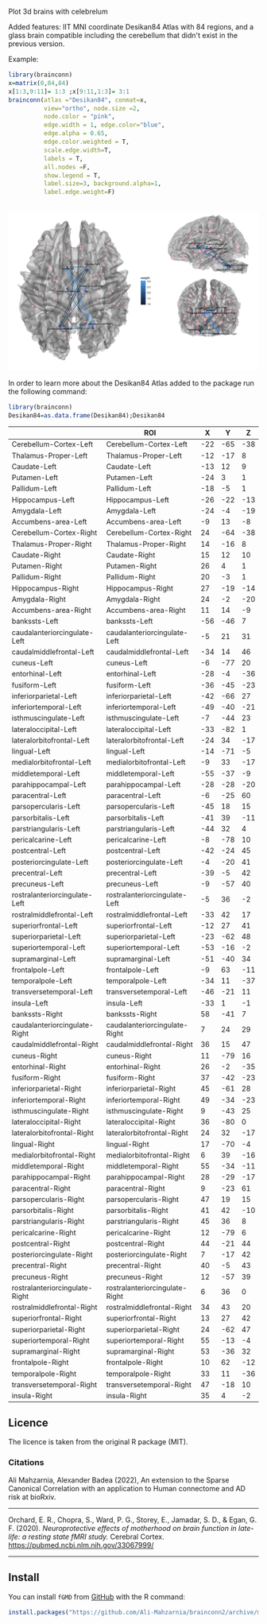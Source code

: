 Plot 3d brains with celebrelum

Added features: IIT MNI coordinate Desikan84 Atlas with 84 regions, and a glass brain compatible including the cerebellum that didn't exist in the previous version.


Example:

```R
library(brainconn)
x=matrix(0,84,84)
x[1:3,9:11]= 1:3 ;x[9:11,1:3]= 3:1
brainconn(atlas ="Desikan84", conmat=x, 
          view="ortho", node.size =2, 
          node.color = "pink", 
          edge.width = 1, edge.color="blue", 
          edge.alpha = 0.65,
          edge.color.weighted = T,
          scale.edge.width=T,
          labels = T,
          all.nodes =F, 
          show.legend = T, 
          label.size=3, background.alpha=1, 
          label.edge.weight=F)
          
```

![](https://github.com/Ali-Mahzarnia/brainconn2/raw/main/temp.png)



In order to learn more about the Desikan84 Atlas added to the package run the following command:
```R
library(brainconn)
Desikan84=as.data.frame(Desikan84);Desikan84
```

|                                | ROI                            | X   | Y   | Z   |
|--------------------------------|--------------------------------|-----|-----|-----|
| Cerebellum-Cortex-Left         | Cerebellum-Cortex-Left         | -22 | -65 | -38 |
| Thalamus-Proper-Left           | Thalamus-Proper-Left           | -12 | -17 | 8   |
| Caudate-Left                   | Caudate-Left                   | -13 | 12  | 9   |
| Putamen-Left                   | Putamen-Left                   | -24 | 3   | 1   |
| Pallidum-Left                  | Pallidum-Left                  | -18 | -5  | 1   |
| Hippocampus-Left               | Hippocampus-Left               | -26 | -22 | -13 |
| Amygdala-Left                  | Amygdala-Left                  | -24 | -4  | -19 |
| Accumbens-area-Left            | Accumbens-area-Left            | -9  | 13  | -8  |
| Cerebellum-Cortex-Right        | Cerebellum-Cortex-Right        | 24  | -64 | -38 |
| Thalamus-Proper-Right          | Thalamus-Proper-Right          | 14  | -16 | 8   |
| Caudate-Right                  | Caudate-Right                  | 15  | 12  | 10  |
| Putamen-Right                  | Putamen-Right                  | 26  | 4   | 1   |
| Pallidum-Right                 | Pallidum-Right                 | 20  | -3  | 1   |
| Hippocampus-Right              | Hippocampus-Right              | 27  | -19 | -14 |
| Amygdala-Right                 | Amygdala-Right                 | 24  | -2  | -20 |
| Accumbens-area-Right           | Accumbens-area-Right           | 11  | 14  | -9  |
| bankssts-Left                  | bankssts-Left                  | -56 | -46 | 7   |
| caudalanteriorcingulate-Left   | caudalanteriorcingulate-Left   | -5  | 21  | 31  |
| caudalmiddlefrontal-Left       | caudalmiddlefrontal-Left       | -34 | 14  | 46  |
| cuneus-Left                    | cuneus-Left                    | -6  | -77 | 20  |
| entorhinal-Left                | entorhinal-Left                | -28 | -4  | -36 |
| fusiform-Left                  | fusiform-Left                  | -36 | -45 | -23 |
| inferiorparietal-Left          | inferiorparietal-Left          | -42 | -66 | 27  |
| inferiortemporal-Left          | inferiortemporal-Left          | -49 | -40 | -21 |
| isthmuscingulate-Left          | isthmuscingulate-Left          | -7  | -44 | 23  |
| lateraloccipital-Left          | lateraloccipital-Left          | -33 | -82 | 1   |
| lateralorbitofrontal-Left      | lateralorbitofrontal-Left      | -24 | 34  | -17 |
| lingual-Left                   | lingual-Left                   | -14 | -71 | -5  |
| medialorbitofrontal-Left       | medialorbitofrontal-Left       | -9  | 33  | -17 |
| middletemporal-Left            | middletemporal-Left            | -55 | -37 | -9  |
| parahippocampal-Left           | parahippocampal-Left           | -28 | -28 | -20 |
| paracentral-Left               | paracentral-Left               | -6  | -25 | 60  |
| parsopercularis-Left           | parsopercularis-Left           | -45 | 18  | 15  |
| parsorbitalis-Left             | parsorbitalis-Left             | -41 | 39  | -11 |
| parstriangularis-Left          | parstriangularis-Left          | -44 | 32  | 4   |
| pericalcarine-Left             | pericalcarine-Left             | -8  | -78 | 10  |
| postcentral-Left               | postcentral-Left               | -42 | -24 | 45  |
| posteriorcingulate-Left        | posteriorcingulate-Left        | -4  | -20 | 41  |
| precentral-Left                | precentral-Left                | -39 | -5  | 42  |
| precuneus-Left                 | precuneus-Left                 | -9  | -57 | 40  |
| rostralanteriorcingulate-Left  | rostralanteriorcingulate-Left  | -5  | 36  | -2  |
| rostralmiddlefrontal-Left      | rostralmiddlefrontal-Left      | -33 | 42  | 17  |
| superiorfrontal-Left           | superiorfrontal-Left           | -12 | 27  | 41  |
| superiorparietal-Left          | superiorparietal-Left          | -23 | -62 | 48  |
| superiortemporal-Left          | superiortemporal-Left          | -53 | -16 | -2  |
| supramarginal-Left             | supramarginal-Left             | -51 | -40 | 34  |
| frontalpole-Left               | frontalpole-Left               | -9  | 63  | -11 |
| temporalpole-Left              | temporalpole-Left              | -34 | 11  | -37 |
| transversetemporal-Left        | transversetemporal-Left        | -46 | -21 | 11  |
| insula-Left                    | insula-Left                    | -33 | 1   | -1  |
| bankssts-Right                 | bankssts-Right                 | 58  | -41 | 7   |
| caudalanteriorcingulate-Right  | caudalanteriorcingulate-Right  | 7   | 24  | 29  |
| caudalmiddlefrontal-Right      | caudalmiddlefrontal-Right      | 36  | 15  | 47  |
| cuneus-Right                   | cuneus-Right                   | 11  | -79 | 16  |
| entorhinal-Right               | entorhinal-Right               | 26  | -2  | -35 |
| fusiform-Right                 | fusiform-Right                 | 37  | -42 | -23 |
| inferiorparietal-Right         | inferiorparietal-Right         | 45  | -61 | 28  |
| inferiortemporal-Right         | inferiortemporal-Right         | 49  | -34 | -23 |
| isthmuscingulate-Right         | isthmuscingulate-Right         | 9   | -43 | 25  |
| lateraloccipital-Right         | lateraloccipital-Right         | 36  | -80 | 0   |
| lateralorbitofrontal-Right     | lateralorbitofrontal-Right     | 24  | 32  | -17 |
| lingual-Right                  | lingual-Right                  | 17  | -70 | -4  |
| medialorbitofrontal-Right      | medialorbitofrontal-Right      | 6   | 39  | -16 |
| middletemporal-Right           | middletemporal-Right           | 55  | -34 | -11 |
| parahippocampal-Right          | parahippocampal-Right          | 28  | -29 | -17 |
| paracentral-Right              | paracentral-Right              | 9   | -23 | 61  |
| parsopercularis-Right          | parsopercularis-Right          | 47  | 19  | 15  |
| parsorbitalis-Right            | parsorbitalis-Right            | 41  | 42  | -10 |
| parstriangularis-Right         | parstriangularis-Right         | 45  | 36  | 8   |
| pericalcarine-Right            | pericalcarine-Right            | 12  | -79 | 6   |
| postcentral-Right              | postcentral-Right              | 44  | -21 | 44  |
| posteriorcingulate-Right       | posteriorcingulate-Right       | 7   | -17 | 42  |
| precentral-Right               | precentral-Right               | 40  | -5  | 43  |
| precuneus-Right                | precuneus-Right                | 12  | -57 | 39  |
| rostralanteriorcingulate-Right | rostralanteriorcingulate-Right | 6   | 36  | 0   |
| rostralmiddlefrontal-Right     | rostralmiddlefrontal-Right     | 34  | 43  | 20  |
| superiorfrontal-Right          | superiorfrontal-Right          | 13  | 27  | 42  |
| superiorparietal-Right         | superiorparietal-Right         | 24  | -62 | 47  |
| superiortemporal-Right         | superiortemporal-Right         | 55  | -13 | -4  |
| supramarginal-Right            | supramarginal-Right            | 53  | -36 | 32  |
| frontalpole-Right              | frontalpole-Right              | 10  | 62  | -12 |
| temporalpole-Right             | temporalpole-Right             | 33  | 11  | -36 |
| transversetemporal-Right       | transversetemporal-Right       | 47  | -18 | 10  |
| insula-Right                   | insula-Right                   | 35  | 4   | -2  |

## Licence

The licence is taken from the original R package (MIT).

### Citations
Ali Mahzarnia, Alexander Badea (2022), An extension to the Sparse Canonical Correlation with an application to  Human connectome and AD risk at bioRxiv.
***
Orchard, E. R., Chopra, S., Ward, P. G., Storey, E., Jamadar, S. D., & Egan, G. F. (2020). *Neuroprotective effects of motherhood on brain function in late-life: a resting state fMRI study.* Cerebral Cortex. \
https://pubmed.ncbi.nlm.nih.gov/33067999/
****

## Install  
You can install `fGMD` from [GitHub](https://github.com/Ali-Mahzarnia/fGMD) with the R command:
```R
install.packages("https://github.com/Ali-Mahzarnia/brainconn2/archive/master.tar.gz", repos = NULL, type="source")
```



